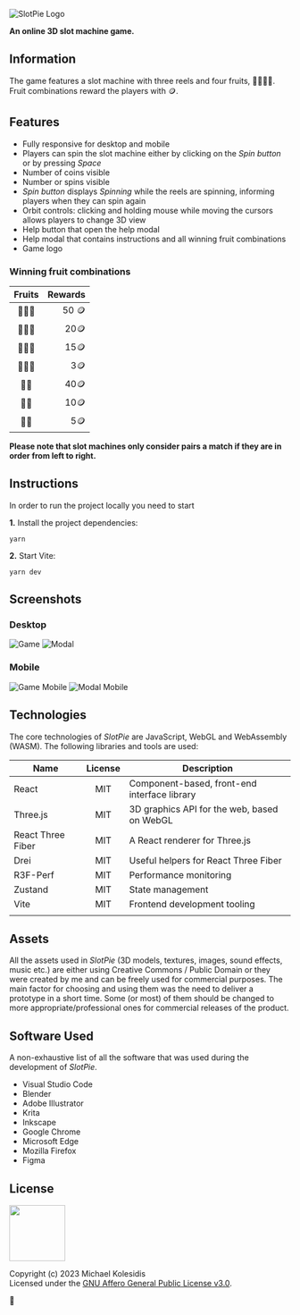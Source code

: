 ![SlotPie Logo](./public/images/logo.png)

**An online 3D slot machine game.**

## Information

The game features a slot machine with three reels and four fruits, 🍒🍎🍌🍋. Fruit combinations reward the players with 🪙.

## Features

- Fully responsive for desktop and mobile
- Players can spin the slot machine either by clicking on the _Spin button_ or by pressing _Space_
- Number of coins visible
- Number or spins visible
- _Spin button_ displays _Spinning_ while the reels are spinning, informing players when they can spin again
- Orbit controls: clicking and holding mouse while moving the cursors allows players to change 3D view
- Help button that open the help modal
- Help modal that contains instructions and all winning fruit combinations
- Game logo

### Winning fruit combinations

| Fruits | Rewards |
| :----: | ------: |
| 🍒🍒🍒 |   50 🪙 |
| 🍎🍎🍎 |    20🪙 |
| 🍌🍌🍌 |    15🪙 |
| 🍋🍋🍋 |     3🪙 |
|  🍒🍒  |    40🪙 |
|  🍎🍎  |    10🪙 |
|  🍌🍌  |     5🪙 |

**Please note that slot machines only consider pairs a match if they are in order from left to right.**

## Instructions

In order to run the project locally you need to start

**1.** Install the project dependencies:

```
yarn
```

**2.** Start Vite:

```
yarn dev
```

## Screenshots

### Desktop

![Game](./screenshots/game.png)
![Modal](./screenshots/modal.png)

### Mobile

![Game Mobile](./screenshots/game_mobile.png)
![Modal Mobile](./screenshots/modal_mobile.png)

## Technologies

The core technologies of _SlotPie_ are JavaScript, WebGL and WebAssembly (WASM). The following libraries and tools are used:

| Name              | License | Description                                  |
| ----------------- | :-----: | -------------------------------------------- |
| React             |   MIT   | Component-based, front-end interface library |
| Three.js          |   MIT   | 3D graphics API for the web, based on WebGL  |
| React Three Fiber |   MIT   | A React renderer for Three.js                |
| Drei              |   MIT   | Useful helpers for React Three Fiber         |
| R3F-Perf          |   MIT   | Performance monitoring                       |
| Zustand           |   MIT   | State management                             |
| Vite              |   MIT   | Frontend development tooling                 |
|                   |         |                                              |

## Assets

All the assets used in _SlotPie_ (3D models, textures, images, sound effects, music etc.) are either using Creative Commons / Public Domain or they were created by me and can be freely used for commercial purposes. The main factor for choosing and using them was the need to deliver a prototype in a short time. Some (or most) of them should be changed to more appropriate/professional ones for commercial releases of the product.

## Software Used

A non-exhaustive list of all the software that was used during the development of _SlotPie_.

- Visual Studio Code
- Blender
- Adobe Illustrator
- Krita
- Inkscape
- Google Chrome
- Microsoft Edge
- Mozilla Firefox
- Figma

## License

<a href="https://www.gnu.org/licenses/agpl-3.0.html"><img src="https://upload.wikimedia.org/wikipedia/commons/0/06/AGPLv3_Logo.svg" height="100px" /></a>

Copyright (c) 2023 Michael Kolesidis<br>
Licensed under the [GNU Affero General Public License v3.0](https://www.gnu.org/licenses/agpl-3.0.html).

🍒
